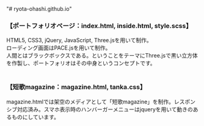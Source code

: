 "# ryota-ohashi.github.io" 

<h3>【ポートフォリオページ：index.html, inside.html, style.scss】</h3>
HTML5, CSS3, jQuery, JavaScript, Three.jsを用いて制作。<br>
ローディング画面はPACE.jsを用いて制作。<br>
人間とはブラックボックスである。ということをテーマにThree.jsで黒い立方体を作製し、ポートフォリオはその中身というコンセプトです。<br><br>

<h3>【短歌magazine：magazine.html, tanka.css】</h3>
magazine.htmlでは架空のメディアとして「短歌magazine」を制作。レスポンシブ対応済み。スマホ表示時のハンバーガーメニューはjqueryを用いて動きのあるものにしています。
